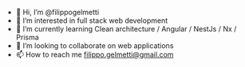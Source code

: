 - 👋 Hi, I’m @filippogelmetti
- 👀 I’m interested in full stack web development
- 🌱 I’m currently learning Clean architecture / Angular / NestJs / Nx / Prisma
- 💞️ I’m looking to collaborate on web applications
- 📫 How to reach me filippo.gelmetti@gmail.com

<!---
filippogelmetti/filippogelmetti is a ✨ special ✨ repository because its `README.md` (this file) appears on your GitHub profile.
You can click the Preview link to take a look at your changes.
--->
